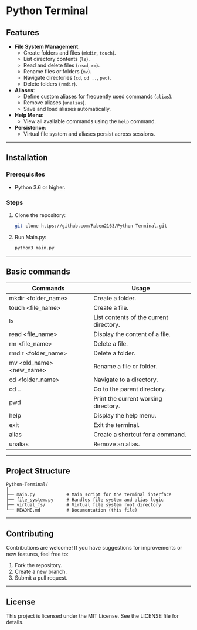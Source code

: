 # **Python Terminal**

## **Features**
- **File System Management**:
  - Create folders and files (`mkdir`, `touch`).
  - List directory contents (`ls`).
  - Read and delete files (`read`, `rm`).
  - Rename files or folders (`mv`).
  - Navigate directories (`cd`, `cd ..`, `pwd`).
  - Delete folders (`rmdir`).
- **Aliases**:
  - Define custom aliases for frequently used commands (`alias`).
  - Remove aliases (`unalias`).
  - Save and load aliases automatically.
- **Help Menu**:
  - View all available commands using the `help` command.
- **Persistence**:
  - Virtual file system and aliases persist across sessions.

---

## **Installation**

### **Prerequisites**
- Python 3.6 or higher.

### **Steps**
1. Clone the repository:
   ```bash
   git clone https://github.com/Ruben2163/Python-Terminal.git
1. Run Main.py:
   ```bash
   python3 main.py
---
## **Basic commands**

| Commands|Usage|
| -------|------------------ |
| mkdir <folder_name>|Create a folder.|
|touch <file_name>|	Create a file.|
|ls	|List contents of the current directory.|
|read <file_name>	|Display the content of a file.|
|rm <file_name>	|Delete a file.|
|rmdir <folder_name>	|Delete a folder.|
|mv <old_name> <new_name>	|Rename a file or folder.|
|cd <folder_name>	|Navigate to a directory.|
|cd ..	|Go to the parent directory.|
|pwd	|Print the current working directory.|
|help	|Display the help menu.|
|exit	|Exit the terminal.|
|alias <name> <command>	|Create a shortcut for a command.|
|unalias <name>	|Remove an alias.|

---

## **Project Structure**

```plaintext
Python-Terminal/
│
├── main.py            # Main script for the terminal interface
├── file_system.py     # Handles file system and alias logic
├── virtual_fs/        # Virtual file system root directory
└── README.md          # Documentation (this file)
```
---

## **Contributing**

Contributions are welcome! If you have suggestions for improvements or new features, feel free to:

1.    Fork the repository.
2.    Create a new branch.
3.    Submit a pull request.

---

## **License**

This project is licensed under the MIT License. See the LICENSE file for details.






